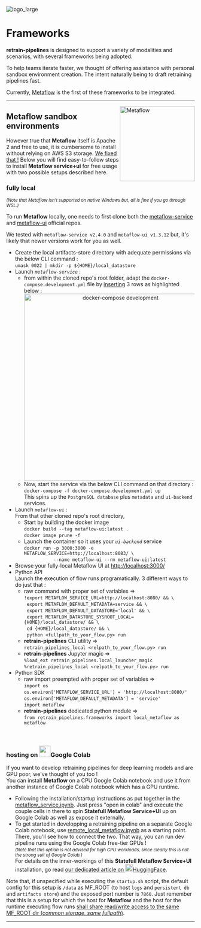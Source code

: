 ![logo_large](https://github.com/user-attachments/assets/19725866-13f9-48c1-b958-35c2e014351a)

# Frameworks
<b>retrain-pipelines</b> is designed to support a variety of modalities and scenarios, with several frameworks being adopted.

To help teams iterate faster, we thought of offering assistance with personal sandbox environment creation. The intent naturally being to draft retraining pipelines fast.

Currently, [Metaflow](https://metaflow.org/) is the first of these frameworks to be integrated.

---

<img src="https://github.com/user-attachments/assets/ecc20501-869d-4159-b5a0-eb0a117520e5" alt="Metaflow" width="200" style="float: right;">

## Metaflow sandbox environments

 However true that <b>Metaflow</b> itself is Apache 2 and free to use, it is cumbersome to install without relying on AWS S3 storage. <u>We fixed that&nbsp;!</u> Below you will find easy-to-follow steps to install <b>Metaflow service+ui</b> for free usage with two possible setups described here.

### fully local<br />
<em><small>(Note that Metaflow isn't supported on native Windows but, all is fine if you go through WSL.)</small></em>

To run <b>Metaflow</b> locally, one needs to first clone both the [metaflow-service](https://github.com/Netflix/metaflow-service)
and [metaflow-ui](https://github.com/Netflix/metaflow-ui) official repos.

We tested with <code>metaflow-service v2.4.0</code> and <code>metaflow-ui v1.3.12</code> but, it's likely that newer versions work for you as well.
<ul>
   <li>
      Create the local artifacts-store directory with adequate permissions via the below CLI command&nbsp;:<br />
      <code>umask 0022 | mkdir -p ${HOME}/local_datastore</code>
   </li>
   <li>
      Launch <em><code>metaflow-service</code></em>&nbsp;:
      <ul>
         <li>
            from within the cloned repo's root folder, adapt the <code>docker-compose.development.yml</code> file by <u>inserting</u> 3 rows as highlighted below&nbsp;:<br />
            <center><img src="https://github.com/user-attachments/assets/853f7ff5-5d43-41c7-ab41-5da3c625ca40" alt="docker-compose development" width=500px /></center>
         </li>
         <li>
            Now, start the service via the below CLI command on that directory&nbsp;:<br />
            <code>docker-compose -f docker-compose.development.yml up</code><br />
            This spins up the <code>PostgreSQL database</code> plus <code>metadata</code> and <code>ui-backend</code> services.
         </li>
      </ul>
   </li>

   <li>
      Launch <em><code>metaflow-ui</code></em>&nbsp;:<br />
      From that other cloned repo's root directory,
      <ul>
         <li>
            Start by building the docker image<br />
            <code>docker build --tag metaflow-ui:latest .</code><br />
            <code>docker image prune -f</code>
         </li>
         <li>
            Launch the container so it uses your <em><code>ui-backend</code></em> service&nbsp;<br />
            <code>docker run -p 3000:3000 -e METAFLOW_SERVICE=http://localhost:8083/ \</code><br />
            <code> &nbsp; &nbsp; &nbsp; &nbsp; &nbsp; --name metaflow-ui --rm metaflow-ui:latest</code>
         </li>
      </ul>
   </li>
   <li>
      Browse your fully-local Metaflow UI at
      <a href="http://localhost:3000/" target="_blank">http://localhost:3000/</a>
   </li>
   <li>
      Python API<br />
      Launch the execution of flow runs programatically. 3 different ways to do just that&nbsp;:
        <ul>
           <li>
              raw command with proper set of variables&nbsp;&rArr;<br />
              <code>!export METAFLOW_SERVICE_URL=http://localhost:8080/ && \</code><br />
              <code>&nbsp;export METAFLOW_DEFAULT_METADATA=service && \</code><br />
              <code>&nbsp;export METAFLOW_DEFAULT_DATASTORE='local' && \</code><br />
              <code>&nbsp;export METAFLOW_DATASTORE_SYSROOT_LOCAL={HOME}/local_datastore/ && \</code><br />
              <code>&nbsp;cd {HOME}/local_datastore/ && \</code><br />
              <code>&nbsp;python &lt;fullpath_to_your_flow.py&gt; run</code>
           </li>
           <li>
              <b>retrain-pipelines</b> CLI utility&nbsp;&rArr;<br />
              <code>retrain_pipelines_local &lt;relpath_to_your_flow.py&gt; run</code>
           </li>
           <li>
              <b>retrain-pipelines</b> Jupyter magic&nbsp;&rArr;<br />
              <code>%load_ext retrain_pipelines.local_launcher_magic</code><br />
              <code>%retrain_pipelines_local &lt;relpath_to_your_flow.py&gt; run</code>
           </li>
        </ul>
   </li>
   <li>
      Python SDK
        <ul>
           <li>
              raw import preempted with proper set of variables&nbsp;&rArr;<br />
              <code>import os</code><br />
              <code>os.environ['METAFLOW_SERVICE_URL'] = 'http://localhost:8080/'</code><br />
              <code>os.environ['METAFLOW_DEFAULT_METADATA'] = 'service'</code><br />
              <code>import metaflow</code>
           </li>
           <li>
              <b>retrain-pipelines</b> dedicated python module&nbsp;&rArr;<br />
              <code>from retrain_pipelines.frameworks import local_metaflow as metaflow</code>
           </li>
        </ul>
   </li>
</ul>

<br />

### hosting on <img src="https://github.com/user-attachments/assets/bd56a1bc-9bb7-4699-86fe-e26648d5f62a" width=30 />Google Colab

If you want to develop retraining pipelines for deep learning models and are GPU poor, we've thought of you too&nbsp;!<br />
You can install <b>Metaflow</b> on a CPU Google Colab notebook and use it from another instance of Google Colab notebook which has a GPU runtime.

 - Following the installation/startup instructions as put together in the [metaflow_service.ipynb](./Metaflow/metaflow_service.ipynb). Just press "open in colab" and execute the couple cells in there to spin <b>Statefull Metaflow Service+UI</b> up on Google Colab as well as expose it externally.
 - To get started in developping a retraining pipeline on a separate Google Colab notebook, use [remote_local_metaflow.ipynb](./Metaflow/remote_local_metaflow.ipynb) as a starting point.<br />
There, you'll see how to connect the two. That way, you can run dev pipeline runs using the Google Colab free-tier GPUs !<br />
<em><small>(Note that this option is not advised for high CPU workloads, since clearly this is not the strong suit of Google Colab.)</small></em><br />
For details on the inner-workings of this <b>Statefull Metaflow Service+UI</b> installation, go read <a href="https://huggingface.co/blog/Aurelien-Morgan/stateful-metaflow-on-colab/" target="_blank">our dedicated article on <img src="https://github.com/user-attachments/assets/3ee54f64-0796-4573-9d01-daf26a57c748" width=20/>HuggingFace</a>.

Note that, if unspecified while executing the `startup.sh` script, the default config for this setup is `/data` as MF_ROOT (to host <code>logs</code> and <code>persistent db</code> and <code>artifacts store</code>) and the exposed port number is `7860`. Just remember that this is a setup for which the host for <b>Metaflow</b> and the host for the runtime executing flow runs <u>shall share read/write access to the same MF_ROOT dir (<em>common storage, same fullpath</em>)</u>.

---

